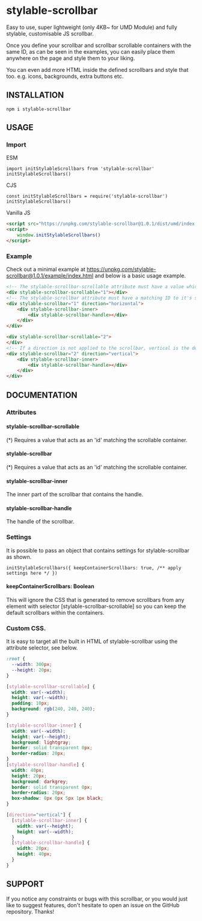 # stylable-scrollbar

Easy to use, super lightweight (only 4KB~ for UMD Module) and fully stylable, customisable JS scrollbar.

Once you define your scrollbar and scrollbar scrollable containers with the same ID, as can be seen in the examples,
you can easily place them anywhere on the page and style them to your liking.

You can even add more HTML inside the defined scrollbars and style that too. e.g. icons, backgrounds, extra buttons etc.

## INSTALLATION

```
npm i stylable-scrollbar
```

## USAGE

### Import

ESM

```JS
import initStylableScrollbars from 'stylable-scrollbar'
initStylableScrollbars()
```

CJS

```JS
const initStylableScrollbars = require('stylable-scrollbar')
initStylableScrollbars()
```

Vanilla JS

```HTML
<script src="https://unpkg.com/stylable-scrollbar@1.0.1/dist/umd/index.umd.js"></script>
<script>
    window.initStylableScrollbars()
</script>
```

### Example

Check out a minimal example at https://unpkg.com/stylable-scrollbar@1.0.1/example/index.html and below is a basic usage
example.

```HTML
<!-- The stylable-scrollbar-scrollable attribute must have a value which acts as an ID. -->
<div stylable-scrollbar-scrollable="1"></div>
<!-- The stylable-scrollbar attribute must have a matching ID to it's scrollable container as seen above. -->
<div stylable-scrollbar="1" direction="horizontal">
    <div stylable-scrollbar-inner>
        <div stylable-scrollbar-handle></div>
    </div>
</div>

<div stylable-scrollbar-scrollable="2">
</div>
<!-- If a direction is not applied to the scrollbar, vertical is the default. -->
<div stylable-scrollbar="2" direction="vertical">
    <div stylable-scrollbar-inner>
        <div stylable-scrollbar-handle></div>
    </div>
</div>
```

## DOCUMENTATION

### Attributes

#### stylable-scrollbar-scrollable

(*) Requires a value that acts as an 'id' matching the scrollable container.

#### stylable-scrollbar

(*) Requires a value that acts as an 'id' matching the scrollable container.

#### stylable-scrollbar-inner

The inner part of the scrollbar that contains the handle.

#### stylable-scrollbar-handle

The handle of the scrollbar.

### Settings

It is possible to pass an object that contains settings for stylable-scrollbar as shown.

```
initStylableScrollbars({ keepContainerScrollbars: true, /** apply settings here */ })
```

#### keepContainerScrollbars: Boolean

This will ignore the CSS that is generated to remove scrollbars from any element with selector [stylable-scrollbar-scrollable] so you can keep the default scrollbars within the containers.

### Custom CSS.

It is easy to target all the built in HTML of stylable-scrollbar using the attribute selector, see below.

```CSS
:root {
  --width: 300px;
  --height: 20px;
}

[stylable-scrollbar-scrollable] {
  width: var(--width);
  height: var(--width);
  padding: 10px;
  background: rgb(240, 240, 240);
}

[stylable-scrollbar-inner] {
  width: var(--width);
  height: var(--height);
  background: lightgray;
  border: solid transparent 0px;
  border-radius: 20px;
}
[stylable-scrollbar-handle] {
  width: 40px;
  height: 20px;
  background: darkgrey;
  border: solid transparent 0px;
  border-radius: 20px;
  box-shadow: 0px 0px 5px 1px black;
}

[direction="vertical"] {
  [stylable-scrollbar-inner] {
    width: var(--height);
    height: var(--width);
  }
  [stylable-scrollbar-handle] {
    width: 20px;
    height: 40px;
  }
}
```

## SUPPORT

If you notice any constraints or bugs with this scrollbar, or you would just like to suggest features, don't hesitate
to open an issue on the GitHub repository. Thanks!
